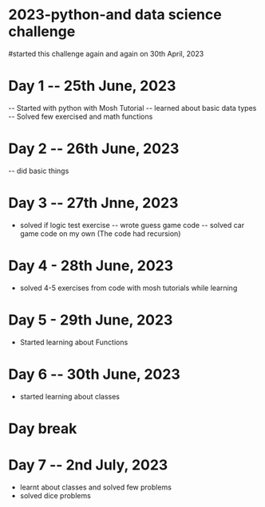 # 2023-python-and data science challenge
#started this challenge again and again on 30th April, 2023

# Day 1 -- 25th June, 2023
-- Started with python with Mosh Tutorial
-- learned about basic data types
-- Solved few exercised and math functions

# Day 2 -- 26th June, 2023
-- did basic things

# Day 3 -- 27th Jnne, 2023
- solved if logic test exercise
-- wrote guess game code
-- solved car game code on my own (The code had recursion)

# Day 4 - 28th June, 2023
- solved 4-5 exercises from code with mosh tutorials while learning

# Day 5 - 29th June, 2023
- Started learning about Functions

# Day 6 -- 30th June, 2023 
- started learning about classes

# Day break

# Day 7 -- 2nd July, 2023
- learnt about classes and solved few problems
- solved dice problems 
